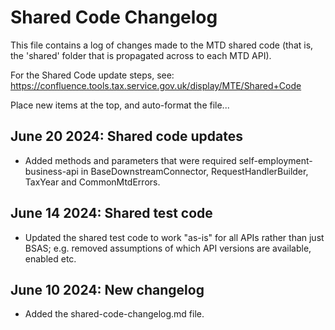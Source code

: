 # Shared Code Changelog

This file contains a log of changes made to the MTD shared code
(that is, the 'shared' folder that is propagated across to each MTD API).

For the Shared Code update steps, see: https://confluence.tools.tax.service.gov.uk/display/MTE/Shared+Code

Place new items at the top, and auto-format the file...

## June 20 2024:  Shared code updates

- Added methods and parameters that were required self-employment-business-api in 
  BaseDownstreamConnector, RequestHandlerBuilder, TaxYear and CommonMtdErrors.

## June 14 2024:  Shared test code

- Updated the shared test code to work "as-is" for all APIs rather than just BSAS;
e.g. removed assumptions of which API versions are available, enabled etc.

## June 10 2024:  New changelog

- Added the shared-code-changelog.md file.
